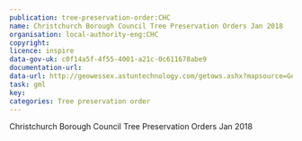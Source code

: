 ```yaml
---
publication: tree-preservation-order:CHC
name: Christchurch Borough Council Tree Preservation Orders Jan 2018
organisation: local-authority-eng:CHC
copyright: 
licence: inspire
data-gov-uk: c0f14a5f-4f55-4001-a21c-0c611678abe9
documentation-url: 
data-url: http://geowessex.astuntechnology.com/getows.ashx?mapsource=GeoWessex/christchurchandeastdorset&service=WFS&version=1.1.0&Request=GetFeature&TypeName=cbc_tree_preservation_orders&outputFormat=GML2
task: gml
key: 
categories: Tree preservation order
---
```


Christchurch Borough Council Tree Preservation Orders Jan 2018
